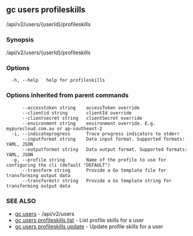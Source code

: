 ## gc users profileskills

/api/v2/users/{userId}/profileskills

### Synopsis

/api/v2/users/{userId}/profileskills

### Options

```
  -h, --help   help for profileskills
```

### Options inherited from parent commands

```
      --accesstoken string    accessToken override
      --clientid string       clientId override
      --clientsecret string   clientSecret override
      --environment string    environment override. E.g. mypurecloud.com.au or ap-southeast-2
  -i, --indicateprogress      Trace progress indicators to stderr
      --inputformat string    Data input format. Supported formats: YAML, JSON
      --outputformat string   Data output format. Supported formats: YAML, JSON
  -p, --profile string        Name of the profile to use for configuring the cli (default "DEFAULT")
      --transform string      Provide a Go template file for transforming output data
      --transformstr string   Provide a Go template string for transforming output data
```

### SEE ALSO

* [gc users](gc_users.html)	 - /api/v2/users
* [gc users profileskills list](gc_users_profileskills_list.html)	 - List profile skills for a user
* [gc users profileskills update](gc_users_profileskills_update.html)	 - Update profile skills for a user


